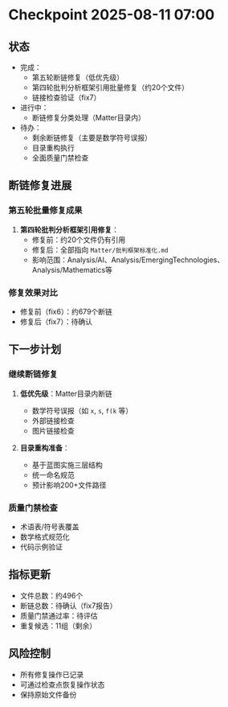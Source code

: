 # Checkpoint 2025-08-11 07:00

## 状态

- 完成：
  - 第五轮断链修复（低优先级）
  - 第四轮批判分析框架引用批量修复（约20个文件）
  - 链接检查验证（fix7）
- 进行中：
  - 断链修复分类处理（Matter目录内）
- 待办：
  - 剩余断链修复（主要是数学符号误报）
  - 目录重构执行
  - 全面质量门禁检查

## 断链修复进展

### 第五轮批量修复成果

1. **第四轮批判分析框架引用修复**：
   - 修复前：约20个文件仍有引用
   - 修复后：全部指向 `Matter/批判框架标准化.md`
   - 影响范围：Analysis/AI、Analysis/EmergingTechnologies、Analysis/Mathematics等

### 修复效果对比

- 修复前（fix6）：约679个断链
- 修复后（fix7）：待确认

## 下一步计划

### 继续断链修复

1. **低优先级**：Matter目录内断链
   - 数学符号误报（如 `x`, `s`, `f(k` 等）
   - 外部链接检查
   - 图片链接检查

2. **目录重构准备**：
   - 基于蓝图实施三层结构
   - 统一命名规范
   - 预计影响200+文件路径

### 质量门禁检查

- 术语表/符号表覆盖
- 数学格式规范化
- 代码示例验证

## 指标更新

- 文件总数：约496个
- 断链总数：待确认（fix7报告）
- 质量门禁通过率：待评估
- 重复候选：11组（剩余）

## 风险控制

- 所有修复操作已记录
- 可通过检查点恢复操作状态
- 保持原始文件备份
